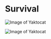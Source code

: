 # Survival

![Image of Yaktocat](https://i.imgur.com/SfW71mW.png)

![Image of Yaktocat](https://i.imgur.com/qpX7dcZ.png)
